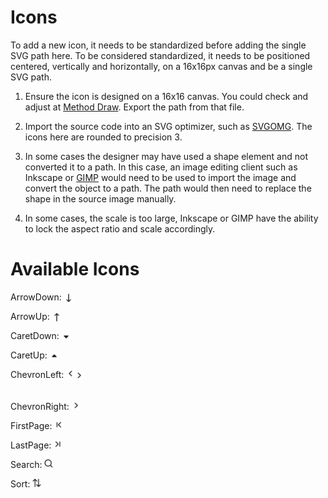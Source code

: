 # Icons

To add a new icon, it needs to be standardized before adding the single SVG path here. To be considered standardized, it needs to be positioned centered, vertically and horizontally, on a 16x16px canvas and be a single SVG path.

1. Ensure the icon is designed on a 16x16 canvas. You could check and adjust at [Method Draw](https://editor.method.ac/). Export the path from that file.

2. Import the source code into an SVG optimizer, such as [SVGOMG](https://jakearchibald.github.io/svgomg/). The icons here are rounded to precision 3.

3. In some cases the designer may have used a shape element and not converted it to a path. In this case, an image editing client such as Inkscape or [GIMP](https://www.gimp.org/downloads/) would need to be used to import the image and convert the object to a path. The path would then need to replace the shape in the source image manually.

4. In some cases, the scale is too large, Inkscape or GIMP have the ability to lock the aspect ratio and scale accordingly.


# Available Icons
ArrowDown:  <img src="../../assets/ArrowDown.svg" width="14" height="14" style="vertical-align:bottom">

ArrowUp:    <img src="../../assets/ArrowUp.svg" width="14" height="14" style="vertical-align:bottom">

CaretDown:  <img src="../../assets/CaretDown.svg" width="14" height="14" style="vertical-align:bottom">

CaretUp:  <img src="../../assets/CaretUp.svg" width="14" height="14" style="vertical-align:middle">

ChevronLeft:  <img src="../../assets/ChevronLeft.svg" width="14" height="14" style="vertical-align:top"><img src="../../assets/ChevronRight.svg" width="14" height="14" style="vertical-align:bottom">

ChevronRight:  <img src="../../assets/ChevronRight.svg" width="14" height="14" style="padding-top:20px">

FirstPage:  <img src="../../assets/FirstPage.svg" width="14" height="14">

LastPage:  <img src="../../assets/LastPage.svg" width="14" height="14">

Search:  <img src="../../assets/Search.svg" width="14" height="14">

Sort:  <img src="../../assets/Sort.svg" width="14" height="14">
